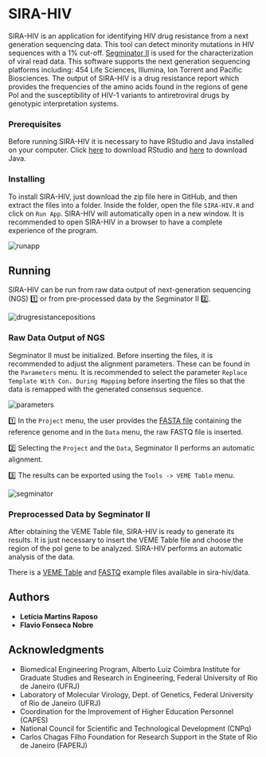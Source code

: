 # SIRA-HIV

SIRA-HIV is an application for identifying HIV drug resistance from a next generation sequencing data. This tool can detect minority mutations in HIV sequences with a 1% cut-off. [Segminator II](http://www.bioinf.manchester.ac.uk/segminator/) is used for the characterization of viral read data. This software supports the next generation sequencing platforms including: 454 Life Sciences, Illumina, Ion Torrent and Pacific Biosciences. The output of SIRA-HIV is a drug resistance report which provides the frequencies of the amino acids found in the regions of gene Pol and the susceptibility of HIV-1 variants to antiretroviral drugs by genotypic interpretation systems.
                           
### Prerequisites

Before running SIRA-HIV it is necessary to have RStudio and Java installed on your computer. Click [here](https://www.rstudio.com/products/rstudio/download/) to download RStudio and [here](https://www.java.com/download/) to download Java.

### Installing

To install SIRA-HIV, just download the zip file here in GitHub, and then extract the files into a folder.
Inside the folder, open the file ```SIRA-HIV.R``` and click on ```Run App```.
SIRA-HIV will automatically open in a new window. It is recommended to open SIRA-HIV in a browser to have a complete experience of the program. 

![runapp](https://user-images.githubusercontent.com/14352761/49885138-a628d280-fe1d-11e8-9855-ea9989be780c.png)

## Running 

SIRA-HIV can be run from raw data output of next-generation sequencing (NGS) :one: or from pre-processed data by the Segminator II :two:.

![drugresistancepositions](https://user-images.githubusercontent.com/14352761/49885571-c60cc600-fe1e-11e8-93b3-22660236bef1.png)

### Raw Data Output of NGS
Segminator II must be initialized.
Before inserting the files, it is recommended to adjust the alignment parameters. These can be found in the ```Parameters``` menu. It is recommended to select the parameter ```Replace Template With Con. During Mapping``` before inserting the files so that the data is remapped with the generated consensus sequence.

![parameters](https://user-images.githubusercontent.com/14352761/49884565-4b42ab80-fe1c-11e8-9dd7-7b955e700dd2.png)

:one: In the ```Project``` menu, the user provides the [FASTA file](sira-hiv/data/ReferenceSequence.fasta) containing the reference genome and in the ```Data``` menu, the raw FASTQ file is inserted.

:two: Selecting the ```Project``` and the ```Data```, Segminator II performs an automatic alignment.

:three: The results can be exported using the ```Tools -> VEME Table``` menu.

![segminator](https://user-images.githubusercontent.com/14352761/49884407-f1da7c80-fe1b-11e8-8490-2752f6510a73.png)

### Preprocessed Data by Segminator II
After obtaining the VEME Table file, SIRA-HIV is ready to generate its results. 
It is just necessary to insert the VEME Table file and choose the region of the pol gene to be analyzed.
SIRA-HIV performs an automatic analysis of the data.

There is a [VEME Table](sira-hiv/data/VEMETableExample.txt) and [FASTQ](sira-hiv/data/SampleExample.fastq) example files available in sira-hiv/data.

## Authors

* **Letícia Martins Raposo** 
* **Flavio Fonseca Nobre** 

## Acknowledgments

* Biomedical Engineering Program, Alberto Luiz Coimbra Institute for Graduate Studies and Research in Engineering, Federal University of Rio de Janeiro (UFRJ)
* Laboratory of Molecular Virology, Dept. of Genetics, Federal University of Rio de Janeiro (UFRJ)
* Coordination for the Improvement of Higher Education Personnel (CAPES) 
* National Council for Scientific and Technological Development (CNPq)
* Carlos Chagas Filho Foundation for Research Support in the State of Rio de Janeiro (FAPERJ)
